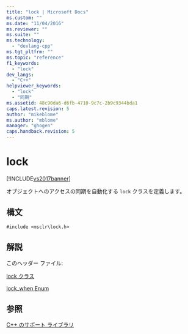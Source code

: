 ```yaml
---
title: "lock | Microsoft Docs"
ms.custom: ""
ms.date: "11/04/2016"
ms.reviewer: ""
ms.suite: ""
ms.technology: 
  - "devlang-cpp"
ms.tgt_pltfrm: ""
ms.topic: "reference"
f1_keywords: 
  - "lock"
dev_langs: 
  - "C++"
helpviewer_keywords: 
  - "lock"
  - "同期"
ms.assetid: 48c90da6-d6fb-4710-9c7c-2b9c9344bda1
caps.latest.revision: 5
author: "mikeblome"
ms.author: "mblome"
manager: "ghogen"
caps.handback.revision: 5
---
```

# lock
[!INCLUDE[vs2017banner](../assembler/inline/includes/vs2017banner.md)]

オブジェクトへのアクセスの同期を自動化する `lock` クラスを定義します。  
  
## 構文  
  
```  
#include <msclr\lock.h>  
```  
  
## 解説  
 このヘッダー ファイル:  
  
 [lock クラス](../dotnet/lock-class.md)  
  
 [lock\_when Enum](../dotnet/lock-when-enum.md)  
  
## 参照  
 [C\+\+ のサポート ライブラリ](../dotnet/cpp-support-library.md)